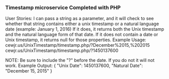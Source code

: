 
### Timestamp microservice Completed with PHP
User Stories:
I can pass a string as a parameter, and it will check to see whether that string contains either a unix timestamp or a natural language date (example: January 1, 2016)
If it does, it returns both the Unix timestamp and the natural language form of that date.
If it does not contain a date or Unix timestamp, it returns null for those properties.
Example Usage:
cewjr.us/UnixTimestamp/timestamp.php/?December%2015,%202015
cewjr.us/UnixTimestamp/timestamp.php/?1450137600

NOTE: Be sure to include the "?" before the date. If you do not it will not work.
Example Output:
{ "Unix Date": 1450137600, "Natural Date": "December 15, 2015" }

